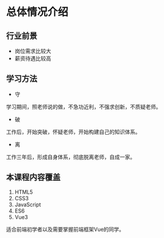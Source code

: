 # 总体情况介绍

## 行业前景

- 岗位需求比较大
- 薪资待遇比较高

## 学习方法

- 守 

学习期间，照老师说的做，不急功近利，不强求创新，不质疑老师。

- 破

工作后，开始突破，怀疑老师，开始构建自己的知识体系。

- 离

工作三年后，形成自身体系，彻底脱离老师，自成一家。

## 本课程内容覆盖

1. HTML5
2. CSS3
3. JavaScript
4. ES6
5. Vue3

适合前端初学者以及需要掌握前端框架Vue的同学。
